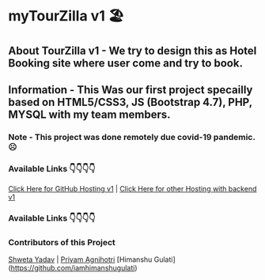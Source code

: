 # myTourZilla v1 🏖
## About TourZilla v1 - We try to design this as Hotel Booking site where user come and try to book.
## Information - This Was our first project specailly based on HTML5/CSS3, JS (Bootstrap 4.7), PHP, MYSQL with my team members.
### Note - This project was done remotely due covid-19 pandemic. ☹
### Available Links 👇👇👇👇

[Click Here for GitHub Hosting v1](https://iamhimanshugulati.github.io/mytourzilla/) | 
[Click Here for other Hosting with backend v1](https://tourzilla.000webhostapp.com/mytourzilla/)

### Available Links 👇👇👇👇

### Contributors of this Project
[Shweta Yadav](https://github.com/shweta-50) | 
[Priyam Agnihotri](https://github.com/priyam-272)
[Himanshu Gulati] (https://github.com/iamhimanshugulati)

